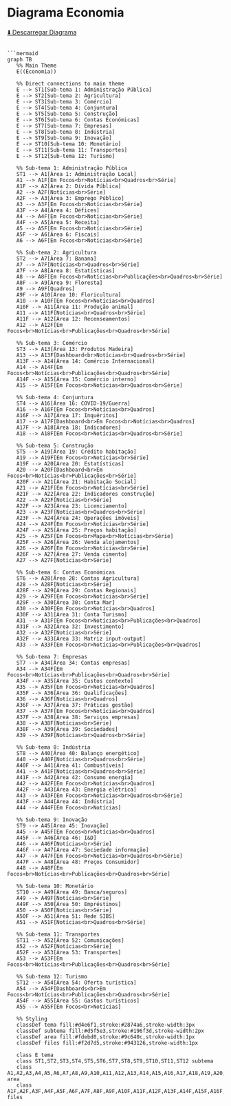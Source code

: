 # Diagrama Economia

[⬇️ Descarregar Diagrama](https://raw.githubusercontent.com/joaomendes-ine/drem_dw_db/main/images/tree_diagram_economia.png)

```mermaid

```mermaid
graph TB
   %% Main Theme
   E((Economia))
   
   %% Direct connections to main theme
   E --> ST1[Sub-tema 1: Administração Pública]
   E --> ST2[Sub-tema 2: Agricultura]
   E --> ST3[Sub-tema 3: Comércio]
   E --> ST4[Sub-tema 4: Conjuntura]
   E --> ST5[Sub-tema 5: Construção]
   E --> ST6[Sub-tema 6: Contas Económicas]
   E --> ST7[Sub-tema 7: Empresas]
   E --> ST8[Sub-tema 8: Indústria]
   E --> ST9[Sub-tema 9: Inovação]
   E --> ST10[Sub-tema 10: Monetário]
   E --> ST11[Sub-tema 11: Transportes]
   E --> ST12[Sub-tema 12: Turismo]

   %% Sub-tema 1: Administração Pública
   ST1 --> A1[Área 1: Administração Local]
   A1 --> A1F[Em Focos<br>Notícias<br>Quadros<br>Série]
   A1F --> A2[Área 2: Dívida Pública]
   A2 --> A2F[Notícias<br>Série]
   A2F --> A3[Área 3: Emprego Público]
   A3 --> A3F[Em Focos<br>Notícias<br>Série]
   A3F --> A4[Área 4: Défices]
   A4 --> A4F[Em Focos<br>Notícias<br>Série]
   A4F --> A5[Área 5: Receita]
   A5 --> A5F[Em Focos<br>Notícias<br>Série]
   A5F --> A6[Área 6: Fiscais]
   A6 --> A6F[Em Focos<br>Notícias<br>Série]

   %% Sub-tema 2: Agricultura
   ST2 --> A7[Área 7: Banana]
   A7 --> A7F[Notícias<br>Quadros<br>Série]
   A7F --> A8[Área 8: Estatísticas]
   A8 --> A8F[Em Focos<br>Notícias<br>Publicações<br>Quadros<br>Série]
   A8F --> A9[Área 9: Floresta]
   A9 --> A9F[Quadros]
   A9F --> A10[Área 10: Floricultura]
   A10 --> A10F[Em Focos<br>Notícias<br>Quadros]
   A10F --> A11[Área 11: Produção animal]
   A11 --> A11F[Notícias<br>Quadros<br>Série]
   A11F --> A12[Área 12: Recenseamentos]
   A12 --> A12F[Em Focos<br>Notícias<br>Publicações<br>Quadros<br>Série]

   %% Sub-tema 3: Comércio
   ST3 --> A13[Área 13: Produtos Madeira]
   A13 --> A13F[Dashboard<br>Notícias<br>Quadros<br>Série]
   A13F --> A14[Área 14: Comércio Internacional]
   A14 --> A14F[Em Focos<br>Notícias<br>Publicações<br>Quadros<br>Série]
   A14F --> A15[Área 15: Comércio interno]
   A15 --> A15F[Em Focos<br>Notícias<br>Quadros<br>Série]

   %% Sub-tema 4: Conjuntura
   ST4 --> A16[Área 16: COVID-19/Guerra]
   A16 --> A16F[Em Focos<br>Notícias<br>Quadros]
   A16F --> A17[Área 17: Inquéritos]
   A17 --> A17F[Dashboard<br>Em Focos<br>Notícias<br>Quadros]
   A17F --> A18[Área 18: Indicadores]
   A18 --> A18F[Em Focos<br>Notícias<br>Quadros<br>Série]

   %% Sub-tema 5: Construção
   ST5 --> A19[Área 19: Crédito habitação]
   A19 --> A19F[Em Focos<br>Notícias<br>Série]
   A19F --> A20[Área 20: Estatísticas]
   A20 --> A20F[Dashboard<br>Em Focos<br>Notícias<br>Publicações<br>Série]
   A20F --> A21[Área 21: Habitação Social]
   A21 --> A21F[Em Focos<br>Notícias<br>Série]
   A21F --> A22[Área 22: Indicadores construção]
   A22 --> A22F[Notícias<br>Série]
   A22F --> A23[Área 23: Licenciamento]
   A23 --> A23F[Notícias<br>Quadros<br>Série]
   A23F --> A24[Área 24: Operações imóveis]
   A24 --> A24F[Em Focos<br>Notícias<br>Série]
   A24F --> A25[Área 25: Preços habitação]
   A25 --> A25F[Em Focos<br>Mapa<br>Notícias<br>Série]
   A25F --> A26[Área 26: Venda alojamentos]
   A26 --> A26F[Em Focos<br>Notícias<br>Série]
   A26F --> A27[Área 27: Venda cimento]
   A27 --> A27F[Notícias<br>Série]

   %% Sub-tema 6: Contas Económicas
   ST6 --> A28[Área 28: Contas Agricultura]
   A28 --> A28F[Notícias<br>Série]
   A28F --> A29[Área 29: Contas Regionais]
   A29 --> A29F[Em Focos<br>Notícias<br>Série]
   A29F --> A30[Área 30: Conta Mar]
   A30 --> A30F[Em Focos<br>Notícias<br>Quadros]
   A30F --> A31[Área 31: Conta Turismo]
   A31 --> A31F[Em Focos<br>Notícias<br>Publicações<br>Quadros]
   A31F --> A32[Área 32: Investimento]
   A32 --> A32F[Notícias<br>Série]
   A32F --> A33[Área 33: Matriz input-output]
   A33 --> A33F[Em Focos<br>Notícias<br>Publicações<br>Quadros]

   %% Sub-tema 7: Empresas
   ST7 --> A34[Área 34: Contas empresas]
   A34 --> A34F[Em Focos<br>Notícias<br>Publicações<br>Quadros<br>Série]
   A34F --> A35[Área 35: Custos contexto]
   A35 --> A35F[Em Focos<br>Notícias<br>Quadros]
   A35F --> A36[Área 36: Qualificações]
   A36 --> A36F[Notícias<br>Quadros]
   A36F --> A37[Área 37: Práticas gestão]
   A37 --> A37F[Em Focos<br>Notícias<br>Quadros]
   A37F --> A38[Área 38: Serviços empresas]
   A38 --> A38F[Notícias<br>Série]
   A38F --> A39[Área 39: Sociedades]
   A39 --> A39F[Notícias<br>Quadros<br>Série]

   %% Sub-tema 8: Indústria
   ST8 --> A40[Área 40: Balanço energético]
   A40 --> A40F[Notícias<br>Quadros<br>Série]
   A40F --> A41[Área 41: Combustíveis]
   A41 --> A41F[Notícias<br>Quadros<br>Série]
   A41F --> A42[Área 42: Consumo energia]
   A42 --> A42F[Em Focos<br>Notícias<br>Quadros]
   A42F --> A43[Área 43: Energia elétrica]
   A43 --> A43F[Em Focos<br>Notícias<br>Quadros<br>Série]
   A43F --> A44[Área 44: Indústria]
   A44 --> A44F[Em Focos<br>Notícias]

   %% Sub-tema 9: Inovação
   ST9 --> A45[Área 45: Inovação]
   A45 --> A45F[Em Focos<br>Notícias<br>Quadros]
   A45F --> A46[Área 46: I&D]
   A46 --> A46F[Notícias<br>Série]
   A46F --> A47[Área 47: Sociedade informação]
   A47 --> A47F[Em Focos<br>Notícias<br>Quadros<br>Série]
   A47F --> A48[Área 48: Preços Consumidor]
   A48 --> A48F[Em Focos<br>Notícias<br>Publicações<br>Quadros<br>Série]

   %% Sub-tema 10: Monetário
   ST10 --> A49[Área 49: Banca/seguros]
   A49 --> A49F[Notícias<br>Série]
   A49F --> A50[Área 50: Empréstimos]
   A50 --> A50F[Notícias<br>Série]
   A50F --> A51[Área 51: Rede SIBS]
   A51 --> A51F[Notícias<br>Quadros<br>Série]

   %% Sub-tema 11: Transportes
   ST11 --> A52[Área 52: Comunicações]
   A52 --> A52F[Notícias<br>Série]
   A52F --> A53[Área 53: Transportes]
   A53 --> A53F[Em Focos<br>Notícias<br>Publicações<br>Quadros<br>Série]

   %% Sub-tema 12: Turismo
   ST12 --> A54[Área 54: Oferta turística]
   A54 --> A54F[Dashboards<br>Em Focos<br>Notícias<br>Publicações<br>Quadros<br>Série]
   A54F --> A55[Área 55: Gastos turísticos]
   A55 --> A55F[Em Focos<br>Notícias]

   %% Styling
   classDef tema fill:#d4e6f1,stroke:#2874a6,stroke-width:3px
   classDef subtema fill:#d5f5e3,stroke:#196f3d,stroke-width:2px
   classDef area fill:#fdebd0,stroke:#9c640c,stroke-width:1px
   classDef files fill:#f2d7d5,stroke:#943126,stroke-width:1px

   class E tema
   class ST1,ST2,ST3,ST4,ST5,ST6,ST7,ST8,ST9,ST10,ST11,ST12 subtema
   class A1,A2,A3,A4,A5,A6,A7,A8,A9,A10,A11,A12,A13,A14,A15,A16,A17,A18,A19,A20,A21,A22,A23,A24,A25,A26,A27,A28,A29,A30,A31,A32,A33,A34,A35,A36,A37,A38,A39,A40,A41,A42,A43,A44,A45,A46,A47,A48,A49,A50,A51,A52,A53,A54,A55 area
   class A1F,A2F,A3F,A4F,A5F,A6F,A7F,A8F,A9F,A10F,A11F,A12F,A13F,A14F,A15F,A16F,A17F,A18F,A19F,A20F,A21F,A22F,A23F,A24F,A25F,A26F,A27F,A28F,A29F,A30F,A31F,A32F,A33F,A34F,A35F,A36F,A37F,A38F,A39F,A40F,A41F,A42F,A43F,A44F,A45F,A46F,A47F,A48F,A49F,A50F,A51F,A52F,A53F,A54F,A55F files
```